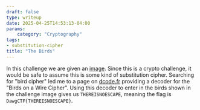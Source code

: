 ```yaml
---
draft: false
type: writeup
date: 2025-04-25T14:53:13-04:00
params:
    category: "Cryptography"
tags:
- substitution-cipher
title: "The Birds"
---
```


In this challenge we are given an [image](https://github.com/UMBCCyberDawgs/dawgctf-sp25/blob/main/The%20Birds/burb.png). Since this is a crypto challenge, it would be safe to assume this is some kind of substitution cipher. Searching for "bird cipher" led me to a page on [dcode.fr](https://www.dcode.fr/birds-on-a-wire-cipher) providing a decoder for the "Birds on a Wire Cipher". Using this decoder to enter in the birds shown in the challenge image gives us `THEREISNOESCAPE`, meaning the flag is `DawgCTF{THEREISNOESCAPE}`.

